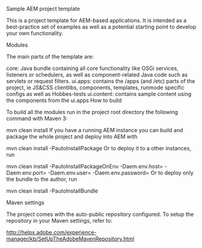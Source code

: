 Sample AEM project template

This is a project template for AEM-based applications. It is intended as a best-practice set of examples as well as a potential starting point to develop your own functionality.

Modules

The main parts of the template are:

core: Java bundle containing all core functionality like OSGi services, listeners or schedulers, as well as component-related Java code such as servlets or request filters.
ui.apps: contains the /apps (and /etc) parts of the project, ie JS&CSS clientlibs, components, templates, runmode specific configs as well as Hobbes-tests
ui.content: contains sample content using the components from the ui.apps
How to build

To build all the modules run in the project root directory the following command with Maven 3:

mvn clean install
If you have a running AEM instance you can build and package the whole project and deploy into AEM with

mvn clean install -PautoInstallPackage
Or to deploy it to a other instances, run

mvn clean install -PautoInstallPackageOnEnv -Daem.env.host=<host-name> -Daem.env.port=<port-number> -Daem.env.user=<username> -Daem.env.password=<password>
Or to deploy only the bundle to the author, run

mvn clean install -PautoInstallBundle


Maven settings

The project comes with the auto-public repository configured. To setup the repository in your Maven settings, refer to:

http://helpx.adobe.com/experience-manager/kb/SetUpTheAdobeMavenRepository.html
